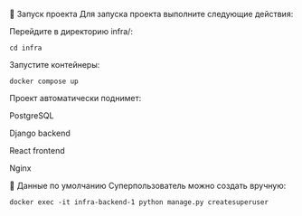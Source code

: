 🚀 Запуск проекта
Для запуска проекта выполните следующие действия:

Перейдите в директорию infra/:


```cd infra```

Запустите контейнеры:


```docker compose up```

Проект автоматически поднимет:

PostgreSQL

Django backend

React frontend

Nginx

📝 Данные по умолчанию
Суперпользователь можно создать вручную:

```docker exec -it infra-backend-1 python manage.py createsuperuser```

